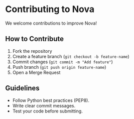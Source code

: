 # Contributing to Nova

We welcome contributions to improve Nova!

## How to Contribute
1. Fork the repository
2. Create a feature branch (`git checkout -b feature-name`)
3. Commit changes (`git commit -m "Add feature"`)
4. Push branch (`git push origin feature-name`)
5. Open a Merge Request

## Guidelines
- Follow Python best practices (PEP8).
- Write clear commit messages.
- Test your code before submitting.

